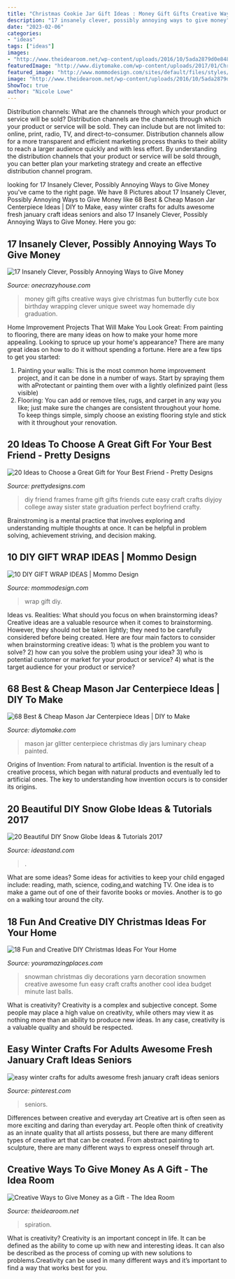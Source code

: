 ```yaml
---
title: "Christmas Cookie Jar Gift Ideas : Money Gift Gifts Creative Ways Give Christmas Fun Butterfly Cute Box Birthday Wrapping Clever Unique Sweet Way Homemade Diy Graduation"
description: "17 insanely clever, possibly annoying ways to give money"
date: "2023-02-06"
categories:
- "ideas"
tags: ["ideas"]
images:
- "http://www.theidearoom.net/wp-content/uploads/2016/10/5ada2879d0e848332b52a85a4ab6fdac.jpg"
featuredImage: "http://www.diytomake.com/wp-content/uploads/2017/01/Christmas-Glitter-Mason-Jar-Centerpiece.jpg"
featured_image: "http://www.mommodesign.com/sites/default/files/styles/full_width/public/images/gallery/1530/giftwrap4.jpg?itok=Y-um-7ds"
image: "http://www.theidearoom.net/wp-content/uploads/2016/10/5ada2879d0e848332b52a85a4ab6fdac.jpg"
ShowToc: true
author: "Nicole Lowe"
---
```



Distribution channels: What are the channels through which your product or service will be sold?
Distribution channels are the channels through which your product or service will be sold. They can include but are not limited to: online, print, radio, TV, and direct-to-consumer. Distribution channels allow for a more transparent and efficient marketing process thanks to their ability to reach a larger audience quickly and with less effort. By understanding the distribution channels that your product or service will be sold through, you can better plan your marketing strategy and create an effective distribution channel program.

	

		
looking for 17 Insanely Clever, Possibly Annoying Ways to Give Money you've came to the right page. We have 8 Pictures about 17 Insanely Clever, Possibly Annoying Ways to Give Money like 68 Best &amp; Cheap Mason Jar Centerpiece Ideas | DIY to Make, easy winter crafts for adults awesome fresh january craft ideas seniors and also 17 Insanely Clever, Possibly Annoying Ways to Give Money. Here you go:
		
    
## 17 Insanely Clever, Possibly Annoying Ways To Give Money

<img loading=lazy src="https://cdn.onecrazyhouse.com/wp-content/uploads/2016/07/money-gift-ideas-11.jpg" onerror="this.onerror=null;this.src='https://tse4.mm.bing.net/th?id=OIP.5SxehDMhnjAXuVTCQClcuQAAAA&amp;pid=15.1';" alt="17 Insanely Clever, Possibly Annoying Ways to Give Money">

_Source: onecrazyhouse.com_

>money gift gifts creative ways give christmas fun butterfly cute box birthday wrapping clever unique sweet way homemade diy graduation. 

	

Home Improvement Projects That Will Make You Look Great: From painting to flooring, there are many ideas on how to make your home more appealing.
Looking to spruce up your home's appearance? There are many great ideas on how to do it without spending a fortune. Here are a few tips to get you started:
1. Painting your walls: This is the most common home improvement project, and it can be done in a number of ways. Start by spraying them with aProtectant or painting them over with a lightly olefinized paint (less visible) 
2. Flooring: You can add or remove tiles, rugs, and carpet in any way you like; just make sure the changes are consistent throughout your home. To keep things simple, simply choose an existing flooring style and stick with it throughout your renovation.

    
## 20 Ideas To Choose A Great Gift For Your Best Friend - Pretty Designs

<img loading=lazy src="http://www.prettydesigns.com/wp-content/uploads/2015/12/DIY-Picture-Frames.jpg" onerror="this.onerror=null;this.src='https://tse3.mm.bing.net/th?id=OIP.Y_iMEpXmTRTZT7sZVQn8KQHaJ6&amp;pid=15.1';" alt="20 Ideas to Choose a Great Gift for Your Best Friend - Pretty Designs">

_Source: prettydesigns.com_

>diy friend frames frame gift gifts friends cute easy craft crafts diyjoy college away sister state graduation perfect boyfriend crafty. 

	

Brainstroming is a mental practice that involves exploring and understanding multiple thoughts at once. It can be helpful in problem solving, achievement striving, and decision making.

    
## 10 DIY GIFT WRAP IDEAS | Mommo Design

<img loading=lazy src="http://www.mommodesign.com/sites/default/files/styles/full_width/public/images/gallery/1530/giftwrap4.jpg?itok=Y-um-7ds" onerror="this.onerror=null;this.src='https://tse1.mm.bing.net/th?id=OIP.jC3MpvjlW0Ef15du5e3KYgHaJP&amp;pid=15.1';" alt="10 DIY GIFT WRAP IDEAS | Mommo Design">

_Source: mommodesign.com_

>wrap gift diy. 

	

Ideas vs. Realities: What should you focus on when brainstorming ideas?
Creative ideas are a valuable resource when it comes to brainstorming. However, they should not be taken lightly; they need to be carefully considered before being created. Here are four main factors to consider when brainstorming creative ideas: 1) what is the problem you want to solve? 2) how can you solve the problem using your idea? 3) who is potential customer or market for your product or service? 4) what is the target audience for your product or service?

    
## 68 Best &amp; Cheap Mason Jar Centerpiece Ideas | DIY To Make

<img loading=lazy src="http://www.diytomake.com/wp-content/uploads/2017/01/Christmas-Glitter-Mason-Jar-Centerpiece.jpg" onerror="this.onerror=null;this.src='https://tse3.mm.bing.net/th?id=OIP.Lp0Zwguy_Ga_QYo_UVJlcAHaK3&amp;pid=15.1';" alt="68 Best &amp; Cheap Mason Jar Centerpiece Ideas | DIY to Make">

_Source: diytomake.com_

>mason jar glitter centerpiece christmas diy jars luminary cheap painted. 

	

Origins of Invention: From natural to artificial.
Invention is the result of a creative process, which began with natural products and eventually led to artificial ones. The key to understanding how invention occurs is to consider its origins.

    
## 20 Beautiful DIY Snow Globe Ideas &amp; Tutorials 2017

<img loading=lazy src="https://ideastand.com/wp-content/uploads/2016/11/diy-snow-globe/17-diy-snow-globe-ideas.jpg" onerror="this.onerror=null;this.src='https://tse1.mm.bing.net/th?id=OIP.jBsvlhdnI6zkUfzh5CuDbQHaU_&amp;pid=15.1';" alt="20 Beautiful DIY Snow Globe Ideas &amp; Tutorials 2017">

_Source: ideastand.com_

>. 

	

What are some ideas?
Some ideas for activities to keep your child engaged include: reading, math, science, coding,and watching TV. One idea is to make a game out of one of their favorite books or movies. Another is to go on a walking tour around the city.

    
## 18 Fun And Creative DIY Christmas Ideas For Your Home

<img loading=lazy src="https://www.youramazingplaces.com/wp-content/uploads/2013/12/Another-awesome-snowman.jpg" onerror="this.onerror=null;this.src='https://tse2.mm.bing.net/th?id=OIP.uwd4zpwH5-AEMujpm7bZCQHaKb&amp;pid=15.1';" alt="18 Fun and Creative DIY Christmas Ideas For Your Home">

_Source: youramazingplaces.com_

>snowman christmas diy decorations yarn decoration snowmen creative awesome fun easy craft crafts another cool idea budget minute last balls. 

	

What is creativity?
Creativity is a complex and subjective concept. Some people may place a high value on creativity, while others may view it as nothing more than an ability to produce new ideas. In any case, creativity is a valuable quality and should be respected.

    
## Easy Winter Crafts For Adults Awesome Fresh January Craft Ideas Seniors

<img loading=lazy src="https://i.pinimg.com/736x/7d/a0/24/7da02464c708bb0aca1cf66d0bb54e56.jpg" onerror="this.onerror=null;this.src='https://tse1.mm.bing.net/th?id=OIP.iql6FUQNYTHxEdahAsAktgHaFr&amp;pid=15.1';" alt="easy winter crafts for adults awesome fresh january craft ideas seniors">

_Source: pinterest.com_

>seniors. 

	

Differences between creative and everyday art
Creative art is often seen as more exciting and daring than everyday art. People often think of creativity as an innate quality that all artists possess, but there are many different types of creative art that can be created. From abstract painting to sculpture, there are many different ways to express oneself through art.

    
## Creative Ways To Give Money As A Gift - The Idea Room

<img loading=lazy src="http://www.theidearoom.net/wp-content/uploads/2016/10/5ada2879d0e848332b52a85a4ab6fdac.jpg" onerror="this.onerror=null;this.src='https://tse3.mm.bing.net/th?id=OIP.cplYd4Ane1pm-wjWPoLOxgHaNf&amp;pid=15.1';" alt="Creative Ways to Give Money as a Gift - The Idea Room">

_Source: theidearoom.net_

>spiration. 

	

What is creativity?
Creativity is an important concept in life. It can be defined as the ability to come up with new and interesting ideas. It can also be described as the process of coming up with new solutions to problems.Creativity can be used in many different ways and it’s important to find a way that works best for you.

